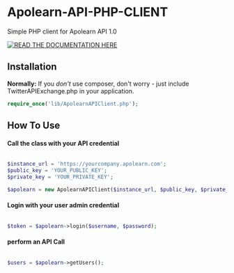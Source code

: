 Apolearn-API-PHP-CLIENT
=======================

Simple PHP client for Apolearn API 1.0

[![READ THE DOCUMENTATION HERE](https://app.swaggerhub.com/apis/apolearn/Apolearn/1.0.0)](https://app.swaggerhub.com/apis/apolearn/Apolearn/1.0.0)

Installation
------------

**Normally:** If you *don't* use composer, don't worry - just include TwitterAPIExchange.php in your application.

```php
require_once('lib/ApolearnAPIClient.php');
```

How To Use
----------

#### Call the class with your API credential ####

```php

$instance_url = 'https://yourcompany.apolearn.com';
$public_key = 'YOUR_PUBLIC_KEY';
$private_key = 'YOUR_PRIVATE_KEY';

$apolearn = new ApolearnAPIClient($instance_url, $public_key, $private_key);
```

#### Login with your user admin credential ####
```php

$token = $apolearn->login($username, $password);

```

#### perform an API Call ####
```php

$users = $apolearn->getUsers();

```
